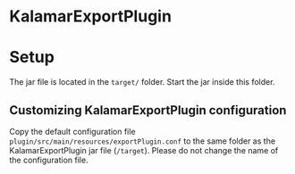 # KalamarExportPlugin

# Setup

The jar file is located in the ```target/``` folder.
Start the jar inside this folder.

## Customizing KalamarExportPlugin configuration

Copy the default  configuration file ```plugin/src/main/resources/exportPlugin.conf``` to the same  folder as the KalamarExportPlugin jar file  (```/target```). Please do not change the name of the configuration file.

